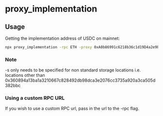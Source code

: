 # proxy_implementation


## Usage

Getting the implementation address of USDC on mainnet:
```sh 
npx proxy_implementation -rpc ETH -proxy 0xA0b86991c6218b36c1d19D4a2e9Eb0cE3606eB48 -s 0x7050c9e0f4ca769c69bd3a8ef740bc37934f8e2c036e5a723fd8ee048ed3f8c3
```

### Note
-s only needs to be specified for non standard storage locations i.e. locations other than 0x360894a13ba1a3210667c828492db98dca3e2076cc3735a920a3ca505d382bbc

### Using a custom RPC URL

If you wish to use a custom RPC url, pass in the url to the -rpc flag.